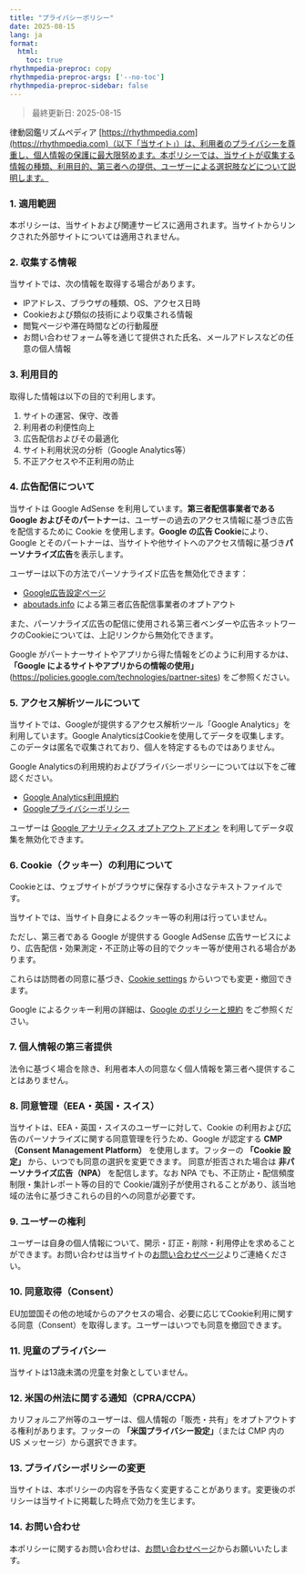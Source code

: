 ```yaml
---
title: "プライバシーポリシー"
date: 2025-08-15
lang: ja
format:
  html:
    toc: true
rhythmpedia-preproc: copy
rhythmpedia-preproc-args: ['--no-toc']
rhythmpedia-preproc-sidebar: false
---
```


> 最終更新日: 2025-08-15

律動図鑑リズムペディア [https://rhythmpedia.com](https://rhythmpedia.com)（以下「当サイト」）は、利用者のプライバシーを尊重し、個人情報の保護に最大限努めます。本ポリシーでは、当サイトが収集する情報の種類、利用目的、第三者への提供、ユーザーによる選択肢などについて説明します。

### 1. 適用範囲

本ポリシーは、当サイトおよび関連サービスに適用されます。当サイトからリンクされた外部サイトについては適用されません。

### 2. 収集する情報

当サイトでは、次の情報を取得する場合があります。

* IPアドレス、ブラウザの種類、OS、アクセス日時
* Cookieおよび類似の技術により収集される情報
* 閲覧ページや滞在時間などの行動履歴
* お問い合わせフォーム等を通じて提供された氏名、メールアドレスなどの任意の個人情報

### 3. 利用目的

取得した情報は以下の目的で利用します。

1. サイトの運営、保守、改善
2. 利用者の利便性向上
3. 広告配信およびその最適化
4. サイト利用状況の分析（Google Analytics等）
5. 不正アクセスや不正利用の防止

### 4. 広告配信について

当サイトは Google AdSense を利用しています。**第三者配信事業者である Google およびそのパートナー**は、ユーザーの過去のアクセス情報に基づき広告を配信するために Cookie を使用します。**Google の広告 Cookie**により、Google とそのパートナーは、当サイトや他サイトへのアクセス情報に基づき**パーソナライズ広告**を表示します。

ユーザーは以下の方法でパーソナライズド広告を無効化できます：

* [Google広告設定ページ](https://adssettings.google.com/)
* [aboutads.info](https://optout.aboutads.info/) による第三者広告配信事業者のオプトアウト

また、パーソナライズ広告の配信に使用される第三者ベンダーや広告ネットワークのCookieについては、上記リンクから無効化できます。

Google がパートナーサイトやアプリから得た情報をどのように利用するかは、**「Google によるサイトやアプリからの情報の使用」**(https://policies.google.com/technologies/partner-sites) をご参照ください。

### 5. アクセス解析ツールについて

当サイトでは、Googleが提供するアクセス解析ツール「Google Analytics」を利用しています。Google AnalyticsはCookieを使用してデータを収集します。このデータは匿名で収集されており、個人を特定するものではありません。

Google Analyticsの利用規約およびプライバシーポリシーについては以下をご確認ください。

* [Google Analytics利用規約](https://marketingplatform.google.com/about/analytics/terms/jp/)
* [Googleプライバシーポリシー](https://policies.google.com/privacy?hl=ja)

ユーザーは [Google アナリティクス オプトアウト アドオン](https://tools.google.com/dlpage/gaoptout?hl=ja) を利用してデータ収集を無効化できます。

### 6. Cookie（クッキー）の利用について

Cookieとは、ウェブサイトがブラウザに保存する小さなテキストファイルです。

当サイトでは、当サイト自身によるクッキー等の利用は行っていません。  

ただし、第三者である Google が提供する Google AdSense 広告サービスにより、広告配信・効果測定・不正防止等の目的でクッキー等が使用される場合があります。  

これらは訪問者の同意に基づき、[Cookie settings](/about/cookies/) からいつでも変更・撤回できます。  

Google によるクッキー利用の詳細は、[Google のポリシーと規約](https://policies.google.com/technologies/ads) をご参照ください。

<!--
当サイトでは次の目的でCookieを使用します。

* サイトの利便性向上
* アクセス解析
* 広告配信とその最適化

ユーザーはブラウザの設定でCookieを無効にできますが、その場合、一部の機能が正常に動作しない場合があります。
-->


### 7. 個人情報の第三者提供

法令に基づく場合を除き、利用者本人の同意なく個人情報を第三者へ提供することはありません。

### 8. 同意管理（EEA・英国・スイス）

当サイトは、EEA・英国・スイスのユーザーに対して、Cookie の利用および広告のパーソナライズに関する同意管理を行うため、Google が認定する **CMP（Consent Management Platform）** を使用します。フッターの **「Cookie 設定」** から、いつでも同意の選択を変更できます。 同意が拒否された場合は **非パーソナライズ広告（NPA）** を配信します。なお NPA でも、不正防止・配信頻度制限・集計レポート等の目的で Cookie/識別子が使用されることがあり、該当地域の法令に基づきこれらの目的への同意が必要です。


### 9. ユーザーの権利
ユーザーは自身の個人情報について、開示・訂正・削除・利用停止を求めることができます。お問い合わせは当サイトの[お問い合わせページ](/contact/ja/)よりご連絡ください。

### 10. 同意取得（Consent）
EU加盟国その他の地域からのアクセスの場合、必要に応じてCookie利用に関する同意（Consent）を取得します。ユーザーはいつでも同意を撤回できます。

### 11. 児童のプライバシー
当サイトは13歳未満の児童を対象としていません。

### 12. 米国の州法に関する通知（CPRA/CCPA）
カリフォルニア州等のユーザーは、個人情報の「販売・共有」をオプトアウトする権利があります。フッターの **「米国プライバシー設定」**（または CMP 内の US メッセージ）から選択できます。

### 13. プライバシーポリシーの変更
当サイトは、本ポリシーの内容を予告なく変更することがあります。変更後のポリシーは当サイトに掲載した時点で効力を生じます。

### 14. お問い合わせ
本ポリシーに関するお問い合わせは、[お問い合わせページ](/contact/ja/)からお願いいたします。



